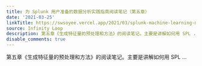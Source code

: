 ```yaml
---
title: 为 Splunk 用户准备的数据分析实践指南阅读笔记（第五章）
date: '2021-03-25'
linkTitle: https://swsoyee.vercel.app/2021/03/splunk-machine-learning-memo-4/
source: Infinity Loop
description: 第五章《生成特征量的预处理和方法》的阅读笔记。主要是讲解如何用 SPL ...
disable_comments: true
---
```

第五章《生成特征量的预处理和方法》的阅读笔记。主要是讲解如何用 SPL ...